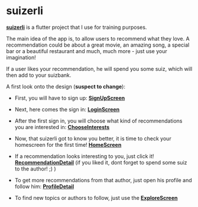 # suizerli

[**suizerli**](https://github.com/heslegend/suizerli/blob/master/custom_assets/suizerli_logo.PNG) is a flutter project that I use for training purposes.

The main idea of the app is, to allow users to recommend what they love.
A recommendation could be about a great movie, an amazing song, a special bar or a beautiful
restaurant and much, much more - just use your imagination!



If a user likes your recommendation, he will spend you some suiz, which will then add to your suizbank.

A first look onto the design (**suspect to change**):

- First, you will have to sign up: [**SignUpScreen**](https://github.com/heslegend/suizerli/blob/master/custom_assets/Register.png)

- Next, here comes the sign in: [**LoginScreen**](https://github.com/heslegend/suizerli/blob/master/custom_assets/Login.png)

- After the first sign in, you will choose what kind of recommendations you are interested in: [**ChooseInterests**](https://github.com/heslegend/suizerli/blob/master/custom_assets/Choose%20Interests.png) 

- Now, that suizerli got to know you better, it is time to check your homescreen for the first time! [**HomeScreen**](https://github.com/heslegend/suizerli/blob/master/custom_assets/Home.png)

- If a recommendation looks interesting to you, just click it! [**RecommendationDetail**](https://github.com/heslegend/suizerli/blob/master/custom_assets/Recommendation%20-%20Detail%20Yamaha.png)
(if you liked it, dont forget to spend some suiz to the author! ;) )

- To get more recommendations from that author, just open his profile and follow him: [**ProfileDetail**](https://github.com/heslegend/suizerli/blob/master/custom_assets/Profil_1.png)

- To find new topics or authors to follow, just use the [**ExploreScreen**](https://github.com/heslegend/suizerli/blob/master/custom_assets/Explore.png)
